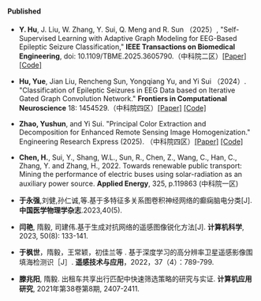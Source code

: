 #### Published

- <strong>Y. Hu</strong>, J. Liu, W. Zhang, Y. Sui, Q. Meng and R. Sun （2025）, "Self-Supervised Learning with Adaptive Graph Modeling for EEG-Based Epileptic Seizure Classification," <strong>IEEE Transactions on Biomedical Engineering</strong>, doi: 10.1109/TBME.2025.3605790.（中科院二区）[[Paper]](https://ieeexplore.ieee.org/document/11150508) [[Code]](https://github.com/freesui1984/ASGPF)

- <strong>Hu, Yue</strong>, Jian Liu, Rencheng Sun, Yongqiang Yu, and Yi Sui （2024）. "Classification of Epileptic Seizures in EEG Data based on Iterative Gated Graph Convolution Network." <strong>Frontiers in Computational Neuroscience</strong> 18: 1454529.（中科院四区）[[Paper]](https://www.frontiersin.org/journals/computational-neuroscience/articles/10.3389/fncom.2024.1454529/full) [[Code]](https://github.com/freesui1984/IGGCN_)

- <strong>Zhao, Yushun</strong>, and Yi Sui. "Principal Color Extraction and Decomposition for Enhanced Remote Sensing Image Homogenization." Engineering Research Express (2025). （中科院四区）[[Paper]](https://iopscience.iop.org/article/10.1088/2631-8695/ae0270) [[Code]](https://github.com/freesui1984/PCED-Match)

- <strong>Chen, H.</strong>, Sui, Y., Shang, W.L., Sun, R., Chen, Z., Wang, C., Han, C., Zhang, Y. and Zhang, H., 2022. Towards renewable public transport: Mining the performance of electric buses using solar-radiation as an auxiliary power source. <strong>Applied Energy</strong>, 325, p.119863 (中科院一区)

- <strong>于永强</strong>,刘健,孙仁诚,等.基于多特征多关系图卷积神经网络的癫痫脑电分类[J].<strong>中国医学物理学杂志</strong>.2023,40(5).

- <strong>闫艳</strong>, 隋毅, 司建伟.基于生成对抗网络的遥感图像锐化方法[J]. <strong>计算机科学</strong>, 2023, 50(8): 133-141.

- <strong>于枫世</strong>，隋毅，王常颖，初佳兰等 . 基于深度学习的高分辨率卫星遥感影像围填海检测识［J］. <strong>遥感技术与应用</strong>，2022，37（4）：789-799.

- <strong>滕兆阳</strong>, 隋毅. 出租车共享出行匹配中快速筛选策略的研究与实证. <strong>计算机应用研究</strong>, 2021年第38卷第8期, 2407-2411.



